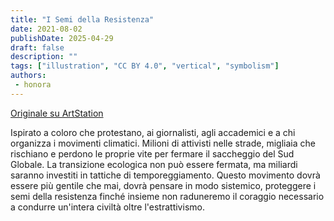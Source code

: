 ```yaml
---
title: "I Semi della Resistenza"
date: 2021-08-02
publishDate: 2025-04-29
draft: false
description: ""
tags: ["illustration", "CC BY 4.0", "vertical", "symbolism"]
authors:
 - honora
---
```


[Originale su ArtStation](https://efflam.artstation.com/projects/3dOnwA)

Ispirato a coloro che protestano, ai giornalisti, agli accademici e a chi organizza i movimenti climatici. Milioni di attivisti nelle strade, migliaia che rischiano e perdono le proprie vite per fermare il saccheggio del Sud Globale. La transizione ecologica non può essere fermata, ma miliardi saranno investiti in tattiche di temporeggiamento. Questo movimento dovrà essere più gentile che mai, dovrà pensare in modo sistemico, proteggere i semi della resistenza finché insieme non raduneremo il coraggio necessario a condurre un'intera civiltà oltre l'estrattivismo.
